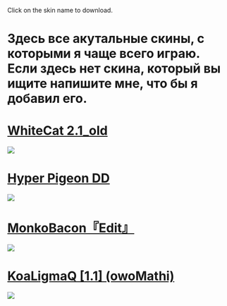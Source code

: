 Click on the skin name to download.
# Здесь все акутальные скины, с которыми я чаще всего играю. Если здесь нет скина, который вы ищите напишите мне, что бы я добавил его.


# [WhiteCat 2.1_old](https://skins.osuck.net/index.php?newsid=2021)
![](https://skins.osuck.net/uploads/posts/2021-04/1617905157_screenshot10008.jpg)

# [Hyper Pigeon DD](https://drive.google.com/file/d/1XVO6cSNNTqNtmOEEwTE1ESg795kU7qg6/view)
![](https://camo.githubusercontent.com/9244daa0a92f70fc46cf8131709f7ca7dd9dbd084c54150355bc174c27471003/68747470733a2f2f692e696d6775722e636f6d2f35726b6b614b642e6a706567)

# [MonkoBacon『Edit』](https://drive.google.com/file/d/1pOKwVmQBBVkHDUYxGLKGsMzpAfhazkU6/view)
![](https://i.imgur.com/0OFKYOL.png)

# [KoaLigmaQ [1.1] (owoMathi)](https://mega.nz/folder/gWwVwKzR#2pwIsA4m_d2I0SfXikynnQ)
![](https://i.imgur.com/eRmEwDh.jpeg)
